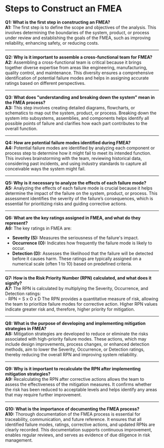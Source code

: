 # Steps to Construct an FMEA

**Q1: What is the first step in constructing an FMEA?**  
**A1:** The first step is to define the scope and objectives of the analysis. This involves determining the boundaries of the system, product, or process under review and establishing the goals of the FMEA, such as improving reliability, enhancing safety, or reducing costs.

---

**Q2: Why is it important to assemble a cross-functional team for FMEA?**  
**A2:** Assembling a cross-functional team is critical because it brings together diverse expertise from areas like engineering, manufacturing, quality control, and maintenance. This diversity ensures a comprehensive identification of potential failure modes and helps in assigning accurate ratings based on different perspectives.

---

**Q3: What does "understanding and breaking down the system" mean in the FMEA process?**  
**A3:** This step involves creating detailed diagrams, flowcharts, or schematics to map out the system, product, or process. Breaking down the system into subsystems, assemblies, and components helps identify all possible points of failure and clarifies how each part contributes to the overall function.

---

**Q4: How are potential failure modes identified during FMEA?**  
**A4:** Potential failure modes are identified by analyzing each component or process step to determine how it might fail to meet its intended function. This involves brainstorming with the team, reviewing historical data, considering past incidents, and using industry standards to capture all conceivable ways the system might fail.

---

**Q5: Why is it necessary to analyze the effects of each failure mode?**  
**A5:** Analyzing the effects of each failure mode is crucial because it helps determine the impact of the failure on the system, product, or process. This assessment identifies the severity of the failure’s consequences, which is essential for prioritizing risks and guiding corrective actions.

---

**Q6: What are the key ratings assigned in FMEA, and what do they represent?**  
**A6:** The key ratings in FMEA are:
- **Severity (S):** Measures the seriousness of the failure's impact.
- **Occurrence (O):** Indicates how frequently the failure mode is likely to occur.
- **Detection (D):** Assesses the likelihood that the failure will be detected before it causes harm.
These ratings are typically assigned on a numerical scale (often 1 to 10) based on predefined criteria.

---

**Q7: How is the Risk Priority Number (RPN) calculated, and what does it signify?**  
**A7:** The RPN is calculated by multiplying the Severity, Occurrence, and Detection ratings:  
    - RPN = S x O x D
The RPN provides a quantitative measure of risk, allowing the team to prioritize failure modes for corrective action. Higher RPN values indicate greater risk and, therefore, higher priority for mitigation.

---

**Q8: What is the purpose of developing and implementing mitigation strategies in FMEA?**  
**A8:** Mitigation strategies are developed to reduce or eliminate the risks associated with high-priority failure modes. These actions, which may include design improvements, process changes, or enhanced detection methods, aim to lower the Severity, Occurrence, or Detection ratings, thereby reducing the overall RPN and improving system reliability.

---

**Q9: Why is it important to recalculate the RPN after implementing mitigation strategies?**  
**A9:** Recalculating the RPN after corrective actions allows the team to assess the effectiveness of the mitigation measures. It confirms whether the risk has been reduced to acceptable levels and helps identify any areas that may require further improvement.

---

**Q10: What is the importance of documenting the FMEA process?**  
**A10:** Thorough documentation of the FMEA process is essential for traceability, communication, and future reference. It ensures that all identified failure modes, ratings, corrective actions, and updated RPNs are clearly recorded. This documentation supports continuous improvement, enables regular reviews, and serves as evidence of due diligence in risk management.

